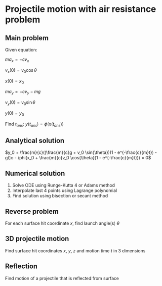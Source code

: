 # Projectile motion with air resistance problem

## Main problem

Given equation:

$ma_x = - cv_x$

$v_x(0) = v_0 \cos{\theta}$

$x(0) = x_0$

$ma_y = -cv_y - mg$

$v_y(0) = v_0 \sin{\theta}$

$y(0) = y_0$

Find $t_{ans}$: $y(t_{ans}) = \phi(x(t_{ans}))$

## Analytical solution

$y_0 + \frac{m}{c}((\frac{m}{c}g + v_0 \sin{\theta})(1 - e^{-\frac{c}{m}t}) - gt)c - \phi(x_0 + \frac{m}{c}v_0 \cos{\theta}(1 - e^{-\frac{c}{m}t})) = 0$

## Numerical solution

1. Solve ODE using Runge-Kutta 4 or Adams method
2. Interpolate last 4 points using Lagrange polynomial
3. Find solution using bisection or secant method

## Reverse problem

For each surface hit coordinate $x$, find launch angle(s) $\theta$

## 3D projectile motion

Find surface hit coordinates $x$, $y$, $z$ and motion time $t$ in 3 dimensions

## Reflection

Find motion of a projectile that is reflected from surface
